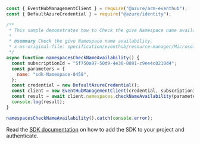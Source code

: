 ```javascript
const { EventHubManagementClient } = require("@azure/arm-eventhub");
const { DefaultAzureCredential } = require("@azure/identity");

/**
 * This sample demonstrates how to Check the give Namespace name availability.
 *
 * @summary Check the give Namespace name availability.
 * x-ms-original-file: specification/eventhub/resource-manager/Microsoft.EventHub/stable/2021-11-01/examples/NameSpaces/EHNameSpaceCheckNameAvailability.json
 */
async function namespacesCheckNameAvailability() {
  const subscriptionId = "5f750a97-50d9-4e36-8081-c9ee4c0210d4";
  const parameters = {
    name: "sdk-Namespace-8458",
  };
  const credential = new DefaultAzureCredential();
  const client = new EventHubManagementClient(credential, subscriptionId);
  const result = await client.namespaces.checkNameAvailability(parameters);
  console.log(result);
}

namespacesCheckNameAvailability().catch(console.error);
```

Read the [SDK documentation](https://github.com/Azure/azure-sdk-for-js/blob/%40azure%2Farm-eventhub_5.0.1/sdk/eventhub/arm-eventhub/README.md) on how to add the SDK to your project and authenticate.
